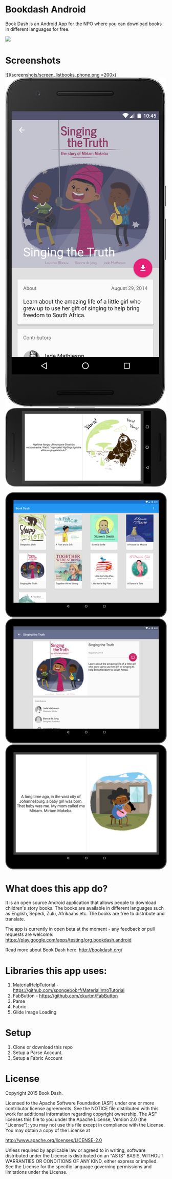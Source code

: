 # Bookdash Android
Book Dash is an Android App for the NPO where you can download books in different languages for free.

![](screenshots/demo.gif)

# Screenshots
![](screenshots/screen_listbooks_phone.png =200x) ![](screenshots/screen_bookdetail_phone.png)
![](screenshots/screen_bookread_phone.png)

![](screenshots/screen_listbooks_tablet.png) ![](screenshots/screen_bookdetail_tablet.png)
![](screenshots/screen_bookread_tablet.png)

# What does this app do?
It is an open source Android application that allows people to download children's story books. The books are available
in different languages such as English, Sepedi, Zulu, Afrikaans etc. The books are free to distribute and translate.

The app is currently in open beta at the moment - any feedback or pull requests are welcome:
https://play.google.com/apps/testing/org.bookdash.android

Read more about Book Dash here:
http://bookdash.org/


# Libraries this app uses:

1. MaterialHelpTutorial - https://github.com/spongebobrf/MaterialIntroTutorial
2. FabButton - https://github.com/ckurtm/FabButton
3. Parse
4. Fabric
5. Glide Image Loading

# Setup

1. Clone or download this repo
2. Setup a Parse Account.
3. Setup a Fabric Account


# License
Copyright 2015 Book Dash.

Licensed to the Apache Software Foundation (ASF) under one or more contributor
license agreements. See the NOTICE file distributed with this work for
additional information regarding copyright ownership. The ASF licenses this
file to you under the Apache License, Version 2.0 (the "License"); you may not
use this file except in compliance with the License. You may obtain a copy of
the License at

http://www.apache.org/licenses/LICENSE-2.0

Unless required by applicable law or agreed to in writing, software
distributed under the License is distributed on an "AS IS" BASIS, WITHOUT
WARRANTIES OR CONDITIONS OF ANY KIND, either express or implied. See the
License for the specific language governing permissions and limitations under
the License.
